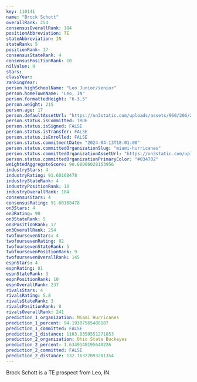 ```yaml
---
key: 110141
name: "Brock Schott"
overallRank: 254
consensusOverallRank: 184
positionAbbreviation: TE
stateAbbreviation: IN
stateRank: 5
positionRank: 17
consensusStateRank: 4
consensusPositionRank: 10
nilValue: 0
stars: 
classYear: 
rankingYear: 
person.highSchoolName: "Leo Junior/senior"
person.homeTownName: "Leo, IN"
person.formattedHeight: "6-3.5"
person.weight: 215
person.age: 17
person.defaultAssetUrl: "https://on3static.com/uploads/assets/960/206/206960.png"
person.status.isCommitted: TRUE
person.status.isSigned: FALSE
person.status.isTransfer: FALSE
person.status.isEnrolled: FALSE
person.status.commitmentDate: "2024-04-13T18:01:00"
person.status.committedOrganizationSlug: "miami-hurricanes"
person.status.committedOrganizationAssetUrl: "https://on3static.com/uploads/assets/81/146/146081.svg"
person.status.committedOrganizationPrimaryColor: "#034702"
weightedAggregateScore: 90.68066028153956
industryStars: 4
industryRating: 91.60168478
industryStateRank: 4
industryPositionRank: 10
industryOverallRank: 184
consensusStars: 4
consensusRating: 91.60168478
on3Stars: 4
on3Rating: 90
on3StateRank: 5
on3PositionRank: 17
on3OverallRank: 254
twofoursevenStars: 4
twofoursevenRating: 92
twofoursevenStateRank: 5
twofoursevenPositionRank: 9
twofoursevenOverallRank: 145
espnStars: 4
espnRating: 81
espnStateRank: 3
espnPositionRank: 10
espnOverallRank: 237
rivalsStars: 4
rivalsRating: 5.8
rivalsStateRank: 3
rivalsPositionRank: 8
rivalsOverallRank: 241
prediction_1_organization: Miami Hurricanes
prediction_1_percent: 94.19307565488187
prediction_1_committed: FALSE
prediction_1_distance: 1103.8350551271853
prediction_2_organization: Ohio State Buckeyes
prediction_2_percent: 1.6349148195640226
prediction_2_committed: FALSE
prediction_2_distance: 132.16322093281354
---
```

Brock Schott is a TE prospect from Leo, IN.